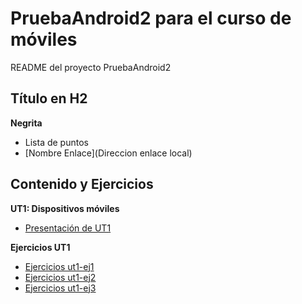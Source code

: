 # PruebaAndroid2 para el curso de móviles
README del proyecto PruebaAndroid2
## Título en H2
**Negrita**
- Lista de puntos
- [Nombre Enlace](Direccion enlace local)


## Contenido y Ejercicios
**UT1: Dispositivos móviles**
- [Presentación de UT1](docs/ut1/ut1.pdf)

**Ejercicios UT1**
- [Ejercicios ut1-ej1](docs/ut1/ut1-ej1.pdf)
- [Ejercicios ut1-ej2](docs/ut1/ut1-ej2.pdf)
- [Ejercicios ut1-ej3](docs/ut1/ut1-ej3.pdf)